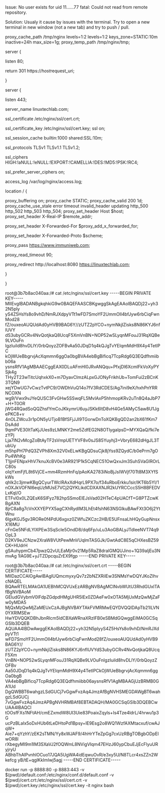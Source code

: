 Issue:
No user exists for uid 11......77
fatal: Could not read from remote repository.

Solution:
Usualy it cause by issues with the terminal.
Try to open a new terminal in new window (not a new tab) and try to push / pull.


proxy_cache_path /tmp/nginx levels=1:2 levels=1:2    keys_zone=STATIC:10m inactive=24h  max_size=1g;
proxy_temp_path /tmp/nginx/tmp;

server {

listen 80;

return 301 https://$host$request_uri;

}

server {

listen 443;

server_name linuxtechlab.com;

ssl_certificate /etc/nginx/ssl/cert.crt;

ssl_certificate_key /etc/nginx/ssl/cert.key;
ssl on;

ssl_session_cache builtin:1000 shared:SSL:10m;

ssl_protocols TLSv1 TLSv1.1 TLSv1.2;

ssl_ciphers HIGH:!aNULL:!eNULL:!EXPORT:!CAMELLIA:!DES:!MD5:!PSK:!RC4;

ssl_prefer_server_ciphers on;

access_log /var/log/nginx/access.log;

location / {

proxy_buffering on;
proxy_cache STATIC;
proxy_cache_valid 200  1d;
proxy_cache_use_stale error timeout invalid_header updating http_500 http_502 http_503 http_504;
proxy_set_header Host $host;
proxy_set_header X-Real-IP $remote_addr;

proxy_set_header X-Forwarded-For $proxy_add_x_forwarded_for;

proxy_set_header X-Forwarded-Proto $scheme;

proxy_pass https://www.immuniweb.com;

proxy_read_timeout 90;

proxy_redirect http://localhost:8080 https://linuxtechlab.com;

}

}




root@3b7b8ac040aa:/# cat /etc/nginx/ssl/cert.key
-----BEGIN PRIVATE KEY-----
MIIEvgIBADANBgkqhkiG9w0BAQEFAASCBKgwggSkAgEAAoIBAQDj22+yh32N5ply
yS4Z5HsYs8o9vhD/NmRJXdpyVTt1wFD7SmoYF2UmmOlI4bfJyw6rbCiqFwnMod28
fZ/ouxeoAUQUdAd0yHVB9BAG6Y//zUTZ2pYCO+nymNkjIZisks8N86KYJ6nflUVY
dS3ubyGCRv4NvQotjkaQ8UcqF5XmVnBN+NOP52wSLyqnMFouJ31RqXQBe9LVOuFn
IgzIuild8hvDLlY/0rbQoyzZOFBvAa50JDqD1q4kQJgTvYEIqmMdH9X4y4TetlPC
kOjWUeBbgrvjAcXqmmn6ggOa0bgBVA4ebBgBificq7TcpRdg6Q3EQdfhmiibb06a
ysnsRfV1AgMBAAECggEAX0DLuAFmHl0JRvANQqu+PfxjDl6XcmlFkVoXyPYSjk4g
THy2T23wTitcUqhxkX0+m7DyavCImzALpxGJONyFrikhUb+TomFui2zBCnK3TQN9
xejYDwUG7vCwzTvtPC9/OWDhVuQ14o7fV3RdCDES/Ag7ini9eX/hxhPnYRRNCOXN
wg9/Vwx9vJYeQUSC3FvGHw5SSwqFL5MvIAxP5hhmopKRv2uTn8Q4aJbP7+H+T0OR
jWG4RQadSoQQZhsfYmCoJKkymrU6uyJSKk6ItD8vH4Ge5AMyC5aw8U1JgePKC8+v
4nOLZWcu3r1pON5yUTjoB1BfSFjJJI9TGorwDnToXQKBgQD2an2bX61fKm7DsAdd
9qmPVE30ItTaKjJUes9zLMNKY2me5ZdfEG2N8OTlygaIpsD+MYXQaQ/fki7ezYPj
Lja7IN2vMcgZoBtAyTF2sVmpUETYVF8v0sJS85Yuyhj3+VbryE682dHgJL3TubUy
m5hpPH7PdQ3ZVPh8Xm32V0xELwKBgQDsuCjk8jYss9ZQydC/b0ePrm7gOPu4WhKg
T1jjnFENpxHhV7knuXcBV0e3AR921P1k5CqNEC51OwQxvJm3SuhSVaGlROrLC80s
oIqYxmFjfL8t6VjCE+mm4RzmHnFq/pAoKA2783iNoBjJsIWVjf70Tt8M3XYfSkWs
qhlk2c3jmwKBgQCyurTWcIRAxXdHqrL9PX7o/f34uRboErkku1sir/IKT6b5YI/1
nOXJkVOFNI6eqUzMUsE7VCj2QYKLikdCDXAXNJR2kUYRCCccS5H8BFEDVLxKqI/O
ETFvl0x0LZQEsK6SIFyz782hpSSmoElEJsVad02HTeC4pUACfT+G8PTZcwKBgAXN
8jrC8a8g7cVnXXYEPYX5agCXhRydIM3LhEt4fshN63NSGlkuBAwFXt3O6j2YtWnu
6lgxKGJ5gv3RORe0f4PdU6xgxz0ZWfuZKCzc2HB/E5UFnsaLhHQyGupNnsxX16MU
cFnGe5NFdLYlXPEw3SqScIe5OndD8/dq6Fp/uLu3AoGBALyJTdleeNVT74q9OpL3
D2KV9eJCNzw2XraW8VUtPewMnVUqlmTASGJk/GwtAdC8E5qCHXesBZ59CK+HUdrH
gSAuhypmCb47pwzQ2vULEaMjr0v21Mp5RaZ8dralGMQUJino+1Q39aljEu3NmvAg
1lAG9E+yJTZDpcquZrEX9fgp
-----END PRIVATE KEY-----



root@3b7b8ac040aa:/# cat /etc/nginx/ssl/cert.crt
-----BEGIN CERTIFICATE-----
MIIDazCCAlOgAwIBAgIUQmcmyxyQv7z2bNZXRilEw3SNMsYwDQYJKoZIhvcNAQEL
BQAwRTELMAkGA1UEBhMCQVUxEzARBgNVBAgMClNvbWUtU3RhdGUxITAfBgNVBAoM
GEludGVybmV0IFdpZGdpdHMgUHR5IEx0ZDAeFw0xOTA5MjUxMzQwMjZaFw0yMDA5
MjQxMzQwMjZaMEUxCzAJBgNVBAYTAkFVMRMwEQYDVQQIDApTb21lLVN0YXRlMSEw
HwYDVQQKDBhJbnRlcm5ldCBXaWRnaXRzIFB0eSBMdGQwggEiMA0GCSqGSIb3DQEB
AQUAA4IBDwAwggEKAoIBAQDj22+yh32N5plyyS4Z5HsYs8o9vhD/NmRJXdpyVTt1
wFD7SmoYF2UmmOlI4bfJyw6rbCiqFwnMod28fZ/ouxeoAUQUdAd0yHVB9BAG6Y//
zUTZ2pYCO+nymNkjIZisks8N86KYJ6nflUVYdS3ubyGCRv4NvQotjkaQ8UcqF5Xm
VnBN+NOP52wSLyqnMFouJ31RqXQBe9LVOuFnIgzIuild8hvDLlY/0rbQoyzZOFBv
Aa50JDqD1q4kQJgTvYEIqmMdH9X4y4TetlPCkOjWUeBbgrvjAcXqmmn6ggOa0bgB
VA4ebBgBificq7TcpRdg6Q3EQdfhmiibb06aysnsRfV1AgMBAAGjUzBRMB0GA1Ud
DgQWBBT6wahgzLSdGUCj7vGgwFvzAq4JmzAfBgNVHSMEGDAWgBT6wahgzLSdGUCj
7vGgwFvzAq4JmzAPBgNVHRMBAf8EBTADAQH/MA0GCSqGSIb3DQEBCwUAA4IBAQCl
tOOsfFXs1NFtAH/cmEZxmdW8UI3Uie83PoaixZqyls+Is4Tze4ldrL/4hrwu1p3G
ucPzBLaIx5oDxHUb6tLeDHtoPd1Bpsy+IE9Esg2o8WQ1WzfAXMtacxuf/cwAJqW+
Aie7+qYzhY/zEK2sTMN/Yy8xWJAF9/4hHrYTeZpGg7cxUzRBgTOBgbODpElwOR8l
rXbegyMI9m1IM3SXaVJ2fOQWmL8NVigVIqm47EHzJ60ypCbuEJjEcFlyuURyjryU
ABhbThAlPvnhlOCuo17JQA5UgWA4idEqwuOvR/e3xy5U/N8TLcr4xsZZn2Wkefcg
yB/tE+qglKkImlwj5agj
-----END CERTIFICATE-----


docker run -p 8888:80 -p 8883:443 -v $(pwd)/default.conf:/etc/nginx/conf.d/default.conf -v $(pwd)/cert.crt:/etc/nginx/ssl/cert.crt -v $(pwd)/cert.key:/etc/nginx/ssl/cert.key -it nginx bash
